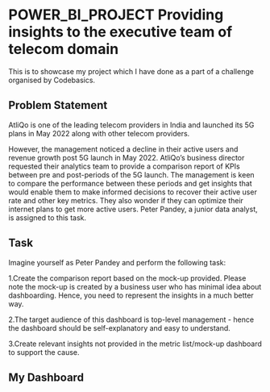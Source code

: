# POWER_BI_PROJECT Providing insights to the executive team of telecom domain

This is to showcase my project which I have done as a part of a challenge organised by Codebasics.





## Problem Statement
AtliQo is one of the leading telecom providers in India and launched its 5G plans in May 2022 along with other telecom providers.

However, the management noticed a decline in their active users and revenue growth post 5G launch in May 2022. AtliQo’s business director requested their analytics team to provide a comparison report of KPIs between pre and post-periods of the 5G launch. The management is keen to compare the performance between these periods and get insights that would enable them to make informed decisions to recover their active user rate and other key metrics. They also wonder if they can optimize their internet plans to get more active users.  Peter Pandey, a junior data analyst, is assigned to this task.
## Task 
Imagine yourself as Peter Pandey and perform the following task:

1.Create the comparison report based on the mock-up provided. Please note the mock-up is created by a business user who has minimal idea about dashboarding. Hence, you need to represent the insights in a much better way.

2.The target audience of this dashboard is top-level management - hence the dashboard should be self-explanatory and easy to understand.

3.Create relevant insights not provided in the metric list/mock-up dashboard to support the cause.



## My Dashboard

